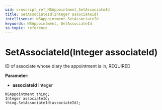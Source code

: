 ```yaml
---
uid: crmscript_ref_NSAppointment_SetAssociateId
title: SetAssociateId(Integer associateId)
intellisense: NSAppointment.SetAssociateId
keywords: NSAppointment, GetAssociateId
so.topic: reference
---
```


# SetAssociateId(Integer associateId)

ID of associate whose diary the appointment is in, REQUIRED

**Parameter:** 
* **associateId** Integer

```crmscript
NSAppointment thing;
Integer associateId;
thing.SetAssociateId(associateId);
```

